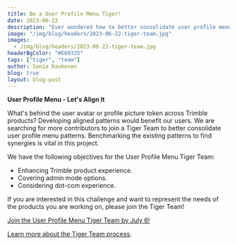 ```yaml
---
title: Be a User Profile Menu Tiger!
date: 2023-06-22
description: "Ever wondered how to better consolidate user profile menu content across Trimble products? Come and join the User Profile Menu Tigers!"
image: "/img/blog/headers/2023-06-22-tiger-team.jpg"
images:
  - /img/blog/headers/2023-06-22-tiger-team.jpg
headerBgColor: "#E69335"
tags: ["tiger", "team"]
author: Sonia Kaukonen
blog: true
layout: blog-post
---
```


**User Profile Menu - Let's Align It**

What's behind the user avatar or profile picture token across Trimble products? Developing aligned patterns would benefit our users. We are searching for more contributors to join a Tiger Team to better consolidate user profile menu patterns. Benchmarking the existing patterns to find synergies is vital in this project.

We have the following objectives for the User Profile Menu Tiger Team:

- Enhancing Trimble product experience.
- Covering admin mode options.
- Considering dot-com experience.

If you are interested in this challenge and want to represent the needs of the products you are working on, please join the Tiger Team!

[Join the User Profile Menu Tiger Team by July 6!](https://forms.gle/ywfzyaGnmiUCmE6JA)

[Learn more about the Tiger Team process](/community/tiger-teams/).
